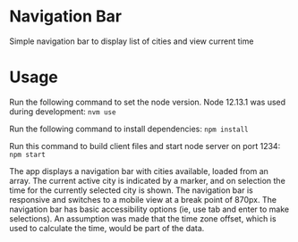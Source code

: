 # Navigation Bar

Simple navigation bar to display list of cities and view current time

# Usage

Run the following command to set the node version. Node 12.13.1 was used during development:
`nvm use`

Run the following command to install dependencies:
`npm install`

Run this command to build client files and start node server on port 1234:
`npm start`

The app displays a navigation bar with cities available, loaded from an array. The current active city is indicated by a marker, and on selection the time for the currently selected city is shown. The navigation bar is responsive and switches to a mobile view at a break point of 870px. The navigation bar has basic accessibility options (ie, use tab and enter to make selections). An assumption was made that the time zone offset, which is used to calculate the time, would be part of the data.

